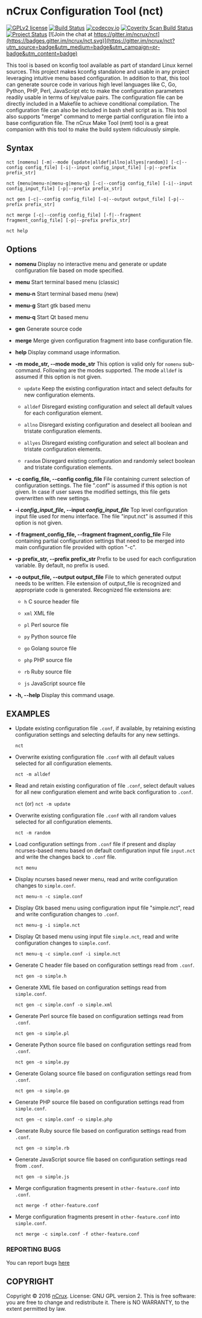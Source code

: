 # nCrux Configuration Tool (nct)

[![GPLv2 license](https://img.shields.io/badge/License-GPLv2-blue.svg)](https://opensource.org/licenses/GPL-2.0)
[![Build Status](https://api.travis-ci.org/ncrux/nct.svg?branch=master)](https://travis-ci.org/ncrux/nct)
[![codecov.io](https://codecov.io/github/ncrux/nct/coverage.svg?branch=master)](https://codecov.io/github/ncrux/nct?branch=master)
[![Coverity Scan Build Status](https://scan.coverity.com/projects/9711/badge.svg)](https://scan.coverity.com/projects/ncrux-nct)
[![Project Status](https://www.openhub.net/p/ncrux-nct/widgets/project_thin_badge.gif)](https://www.openhub.net/p/ncrux-nct)
[![Join the chat at https://gitter.im/ncrux/nct](https://badges.gitter.im/ncrux/nct.svg)](https://gitter.im/ncrux/nct?utm_source=badge&utm_medium=badge&utm_campaign=pr-badge&utm_content=badge)

This tool is based on kconfig tool available as part of standard Linux kernel sources. This project makes kconfig standalone and usable in any project leveraging intuitive menu based configuration. In addition to that, this tool can generate source code in various high level languages like C, Go, Python, PHP, Perl, JavaScript etc to make the configuration parameters readily usable in terms of key/value pairs. The configuration file can be directly included in a Makefile to achieve conditional compilation. The configuration file can also be included in bash shell script as is. This tool also supports "merge" command to merge partial configuration file into a base configuration file. The nCrux Make Tool (nmt) tool is a great companion with this tool to make the build system ridiculously simple.

## Syntax
```console
nct [nomenu] [-m|--mode {update|alldef|allno|allyes|random}] [-c|--config config_file] [-i|--input config_input_file] [-p|--prefix prefix_str]

nct {menu|menu-n|menu-g|menu-q} [-c|--config config_file] [-i|--input config_input_file] [-p|--prefix prefix_str]

nct gen [-c|--config config_file] [-o|--output output_file] [-p|--prefix prefix_str]

nct merge [-c|--config config_file] [-f|--fragment fragment_config_file] [-p|--prefix prefix_str]

nct help
```

## Options

* **nomenu**
Display no interactive menu and generate or update configuration file based on mode specified.

* **menu**
Start terminal based menu (classic)

* **menu-n**
Start terminal based menu (new)

* **menu-g**
Start gtk based menu

* **menu-q**
Start Qt based menu

* **gen**
Generate source code

* **merge**
Merge given configuration fragment into base configuration file.

* **help**
Display command usage information.

* **-m mode_str,  --mode mode_str**
This option is valid only for `nomenu` sub-command. Following are the modes supported. The mode `alldef` is assumed if this option is not given.

	* `update`
 Keep the existing configuration intact and select defaults for new configuration elements.

	* `alldef`
	 Disregard existing configuration and select all default values for each configuration element.

	* `allno`
	Disregard existing configuration and deselect all boolean and tristate configuration elements.

	* `allyes`
	Disregard existing configuration and select all boolean and tristate configuration elements.

	* `random`
	Disregard existing configuration and randomly select boolean and tristate configuration elements.

* **-c config_file, --config config_file**
File containing current selection of configuration settings. The file ".conf" is assumed if this option is not given. In case if user saves the modified settings, this file gets overwritten with new settings.

* **-i *config_input_file*, --input *config_input_file***
Top level configuration input file used for menu interface. The file "input.nct" is assumed if this option is not given.

* **-f fragment_config_file, --fragment fragment_config_file**
File containing partial configuration settings that need to be merged into main configuration file provided with option "-c".

* **-p prefix_str, --prefix prefix_str**
Prefix to be used for each configuration variable. By default, no prefix is used.

* **-o output_file, --output output_file**
File to which generated output needs to be written. File extension of output_file is recognized and appropriate code is generated. Recognized file extensions are:
	* `h`
	C source header file

	* `xml`
	XML file

  * `pl`
  Perl source file

  * `py`
  Python source file

  * `go`
  Golang source file

  * `php`
  PHP source file

  * `rb`
  Ruby source file

  * `js`
  JavaScript source file

* **-h, --help**
Display this command usage.

## EXAMPLES

* Update existing configuration file `.conf`, if available, by retaining existing configuration settings and selecting defaults for any new settings.

  `nct`

* Overwrite existing configuration file `.conf` with all default values selected for all configuration elements.

  `nct -m alldef`

* Read and retain existing configuration of file `.conf`, select default values for all new configuration element and write back configuration to `.conf`.

	`nct`
	(or)
	`nct -m update`

* Overwrite existing configuration file `.conf` with all random values selected for all configuration elements.

	`nct -m random`

* Load configuration settings from `.conf` file if present and display ncurses-based menu based on default configuration input file `input.nct` and write the changes back to `.conf` file.

	`nct menu`

* Display ncurses based newer menu, read and write configuration changes to `simple.conf`.

	`nct menu-n -c simple.conf`

* Display Gtk based menu using configuration input file "simple.nct", read and write configuration changes to `.conf`.

	`nct menu-g -i simple.nct`

* Display Qt based menu using input file `simple.nct`, read and write configuration changes to `simple.conf`.

	`nct menu-q -c simple.conf -i simple.nct`

* Generate C header file based on configuration settings read from `.conf`.

	`nct gen -o simple.h`

* Generate XML file based on configuration settings read from `simple.conf`.

	`nct gen -c simple.conf -o simple.xml`

* Generate Perl source file based on configuration settings read from `.conf`.

	`nct gen -o simple.pl`

* Generate Python source file based on configuration settings read from `.conf`.

	`nct gen -o simple.py`

* Generate Golang source file based on configuration settings read from `.conf`.

	`nct gen -o simple.go`

* Generate PHP source file based on configuration settings read from `simple.conf`.

	`nct gen -c simple.conf -o simple.php`

* Generate Ruby source file based on configuration settings read from `.conf`.

	`nct gen -o simple.rb`

* Generate JavaScript source file based on configuration settings read from `.conf`.

	`nct gen -o simple.js`

* Merge configuration fragments present in `other-feature.conf` into `.conf`.

	`nct merge -f other-feature.conf`

* Merge configuration fragments present in `other-feature.conf` into `simple.conf`.

    `nct merge -c simple.conf -f other-feature.conf`

### REPORTING BUGS

You can report bugs [here](https://github.com/ncrux/nct/issues)

## COPYRIGHT

Copyright © 2016 [nCrux](http://www.ncrux.com/). License: GNU GPL version 2. This is free software: you are free to change and redistribute it. There is NO WARRANTY, to the extent permitted by law.

